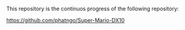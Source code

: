 This repository is the continuos progress of the following repository:

https://github.com/phatngo/Super-Mario-DX10

